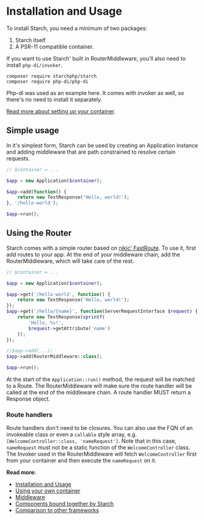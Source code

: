 # Installation and Usage

To install Starch, you need a minimum of two packages:

1. Starch itself
2. A PSR-11 compatible container.

If you want to use Starch' built in RouterMiddleware, you'll also need to install `php-di/invoker`.

```shell
composer require starchphp/starch
composer require php-di/php-di
```

Php-di was used as an example here. It comes with invoker as well, so there's no need to install it separately.

[Read more about setting up your container](containers.md).

## Simple usage

In it's simplest form, Starch can be used by creating an Application instance and adding middleware that are path 
constrained to resolve certain requests.

```php
// $container = ...

$app = new Application($container);

$app->add(function() {
    return new TextResponse('Hello, world!');
}, '/hello-world');

$app->run();
```

## Using the Router

Starch comes with a simple router based on [nikic' FastRoute](https://github.com/nikic/FastRoute). To use it, first add
routes to your app. At the end of your middleware chain, add the RouterMiddleware, which will take care of the rest.

```php
// $container = ...

$app = new Application($container);

$app->get('/hello-world', function() {
    return new TextResponse('Hello, world!');
});
$app->get('/hello/{name}', function(ServerRequestInterface $request) {
    return new TextResponse(sprintf(
        'Hello, %s!',
        $request->getAttribute('name')
    ));
});

//$app->add(...);
$app->add(RouterMiddleware::class);

$app->run();
```

At the start of the `Application::run()` method, the request will be matched to a Route. The RouterMiddleware will make 
sure the route handler will be called at the end of the middleware chain. A route handler MUST return a Response object. 

### Route handlers

Route handlers don't need to be closures. You can also use the FQN of an invokeable class or even a `callable` style 
array, e.g. `[WelcomeController::class, 'nameRequest']`. Note that in this case, `nameRequest` must not be a static 
function of the `WelcomeController` class. The Invoker used in the RouterMiddleware will fetch `WelcomeController` first
from your container and then execute the `nameRequest` on it. 
 
**Read more:**

- [Installation and Usage](docs/usage.md)
- [Using your own container](docs/containers.md)
- [Middleware](docs/middleware.md)
- [Components bound together by Starch](docs/components.md)
- [Comparison to other frameworks](docs/comparison.md)
